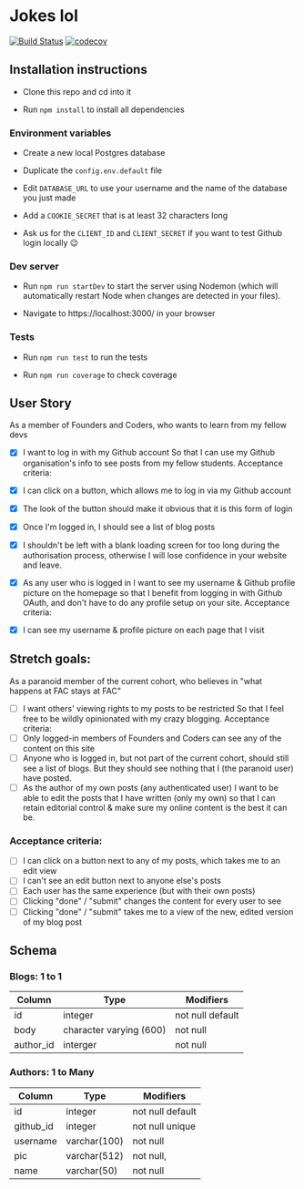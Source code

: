 # Jokes lol

[![Build Status](https://travis-ci.org/FAC10/week-8-LOL.svg?branch=master)](https://travis-ci.org/FAC10/week-8-LOL)
[![codecov](https://codecov.io/gh/FAC10/week-8-LOL/branch/master/graph/badge.svg)](https://codecov.io/gh/FAC10/week-8-LOL)

## Installation instructions

- Clone this repo and cd into it

- Run `npm install` to install all dependencies

### Environment variables

- Create a new local Postgres database

- Duplicate the `config.env.default` file

- Edit `DATABASE_URL` to use your username and the name of the database you just made

- Add a `COOKIE_SECRET` that is at least 32 characters long

- Ask us for the `CLIENT_ID` and `CLIENT_SECRET` if you want to test Github login locally :wink:

### Dev server

 - Run `npm run startDev` to start the server using Nodemon (which will automatically restart Node when changes are detected in your files).

 - Navigate to https://localhost:3000/ in your browser

### Tests

 - Run `npm run test` to run the tests

 - Run `npm run coverage` to check coverage


## User Story

As a member of Founders and Coders, who wants to learn from my fellow devs

- [x] I want to log in with my Github account
So that I can use my Github organisation's info to see posts from my fellow students.
Acceptance criteria:

- [x] I can click on a button, which allows me to log in via my Github account
- [x] The look of the button should make it obvious that it is this form of login
- [x] Once I'm logged in, I should see a list of blog posts
- [x] I shouldn't be left with a blank loading screen for too long during the authorisation process, otherwise I will lose confidence in your website and leave.
- [x] As any user who is logged in I want to see my username & Github profile picture on the homepage so that I benefit from logging in with Github OAuth, and don't have to do any profile setup on your site.
Acceptance criteria:
- [x] I can see my username & profile picture on each page that I visit

## Stretch goals:

As a paranoid member of the current cohort, who believes in "what happens at FAC stays at FAC"

- [ ] I want others' viewing rights to my posts to be restricted
So that I feel free to be wildly opinionated with my crazy blogging.
Acceptance criteria:
- [ ] Only logged-in members of Founders and Coders can see any of the content on this site
- [ ] Anyone who is logged in, but not part of the current cohort, should still see a list of blogs. But they should see nothing that I (the paranoid user) have posted.
- [ ] As the author of my own posts (any authenticated user) I want to be able to edit the posts that I have written (only my own) so that I can retain editorial control & make sure my online content is the best it can be.

### Acceptance criteria:

- [ ] I can click on a button next to any of my posts, which takes me to an edit view
- [ ] I can't see an edit button next to anyone else's posts
- [ ] Each user has the same experience (but with their own posts)
- [ ] Clicking "done" / "submit" changes the content for every user to see
- [ ] Clicking "done" / "submit" takes me to a view of the new, edited version of my blog post

## Schema

### Blogs: 1 to 1
Column | Type | Modifiers
--- | --- | ---
id | integer | not null default
body | character varying (600) | not null
author_id | interger | not null

### Authors: 1 to Many

Column | Type | Modifiers
--- | --- | ---
id | integer | not null default
github_id | integer | not null unique
username | varchar(100) | not null
pic | varchar(512) | not null,
name | varchar(50) | not null
